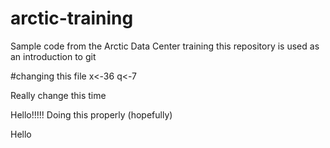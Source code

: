 # arctic-training
Sample code from the Arctic Data Center training
this repository is used as an introduction to git


#changing this file
x<-36
q<-7


Really change this time

Hello!!!!! Doing this properly (hopefully)


Hello 
